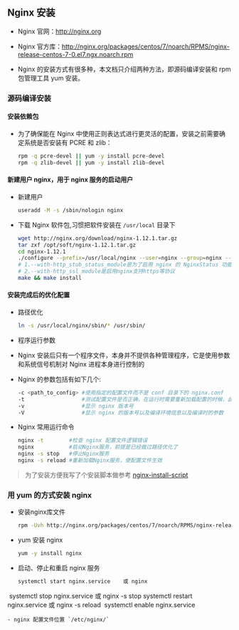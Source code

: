 ## Nginx 安装
- Nginx 官网：<http://nginx.org>
- Nginx 官方库：<http://nginx.org/packages/centos/7/noarch/RPMS/nginx-release-centos-7-0.el7.ngx.noarch.rpm>

- Nginx 的安装方式有很多种，本文档只介绍两种方法，即源码编译安装和 rpm 包管理工具 yum 安装。

### 源码编译安装

#### 安装依赖包
- 为了确保能在 Nginx 中使用正则表达式进行更灵活的配置，安装之前需要确定系统是否安装有 PCRE 和 zlib：
  
  ```bash
  rpm -q pcre-devel || yum -y install pcre-devel
  rpm -q zlib-devel || yum -y install zlib-devel
  ```

#### 新建用户 nginx，用于 nginx 服务的启动用户
- 新建用户
  
  ```bash
  useradd -M -s /sbin/nologin nginx
  ```
- 下载 Nginx 软件包,习惯把软件安装在 `/usr/local` 目录下
  
  ```bash
  wget http://nginx.org/download/nginx-1.12.1.tar.gz
  tar zxf /opt/soft/nginx-1.12.1.tar.gz
  cd nginx-1.12.1
  ./configure --prefix=/usr/local/nginx --user=nginx --group=nginx --with-http_stub_status_module --with-http_ssl_module
  # 1.--with-http_stub_status_module是为了启用 nginx 的 NginxStatus 功能，用来监控 Nginx 的当前状态
  # 2.--with-http_ssl_module是启用nginx支持https等协议
  make && make install
  ```

#### 安装完成后的优化配置
- 路径优化
  
  ```bash
  ln -s /usr/local/nginx/sbin/* /usr/sbin/
  ```

- 程序运行参数
- Nginx 安装后只有一个程序文件，本身并不提供各种管理程序，它是使用参数和系统信号机制对 Nginx 进程本身进行控制的
- Nginx 的参数包括有如下几个:
  
  ```bash
  -c <path_to_config> #使用指定的配置文件而不是 conf 目录下的 nginx.conf
  -t                  #测试配置文件是否正确，在运行时需要重新加载配置的时候，此命令非常重要，用来检测所修改的配置文件是否有语法错误
  -v                  #显示 nginx 版本号
  -V                  #显示 nginx 的版本号以及编译环境信息以及编译时的参数
  ```

- Nginx 常用运行命令
  
  ```bash
  nginx -t        #检查 nginx 配置文件逻辑错误
  nginx           #启动Nginx服务，前提是已经做过路径优化了
  nginx -s stop   #停止Nginx服务
  nginx -s reload #重新加载Nginx服务，使配置文件生效
  ```
 > 为了安装方便我写了个安装脚本做参考 [nginx-install-script](https://github.com/yeaheo/hello.linux/blob/master/Shell/nginx_install.sh)

### 用 yum 的方式安装 nginx
- 安装nginx库文件
  
  ```bash
  rpm -Uvh http://nginx.org/packages/centos/7/noarch/RPMS/nginx-release-centos-7-0.el7.ngx.noarch.rpm
  ```
- yum 安装 nginx
  
  ```bash
  yum -y install nginx
  ```
- 启动、停止和重启 nginx 服务
  
  ```bash
  systemctl start nginx.service    或 nginx
  systemctl stop nginx.service     或 nginx -s stop
  systemctl restart nginx.service  或 nginx -s reload
  systemctl enable nginx.service
  ```
- nginx 配置文件位置 `/etc/nginx/`

